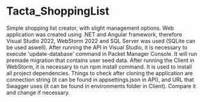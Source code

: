 # Tacta_ShoppingList

Simple shopping list creator, with slight management options. Web application was created using .NET and Angular framework, therefore Visual Studio 2022, WebStorm 2022 and SQL Server was used (SQLite can be used aswell). After running the API in Visual Studio, it is necessary to execute 'update-database' command in Packet Manager Console. It will run premade migration that contains user seed data. After running the Client in WebStorm, it is necessary to run npm install command. It is used to install all project dependencies. Things to check after cloning the application are connection string (it can be found in appsettings.json in API), and URL that Swagger uses (it can be found in environments folder in Client). Compare it and change if necessary.
